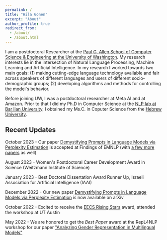 ```yaml
---
permalink: /
title: "Hila Gonen"
excerpt: "About"
author_profile: true
redirect_from: 
  - /about/
  - /about.html
---
```


I am a postdoctoral Researcher at the [Paul G. Allen School of Computer Science & Engineering at the University of Washington](https://www.cs.washington.edu/). My research interests lie in the intersection of Natural Language Processing, Machine Learning and Artificial Intelligence. In my research I worked towards two main goals: (1) making cutting-edge language technology available and fair across speakers of different languages and users of different socio-demographic groups; (2) developing algorithms and methods for controlling the model's behavior.

Before joining UW, I was a postdoctoral researcher at Meta AI and at Amazon. Prior to that I did my Ph.D in Computer Science at the [NLP lab at Bar Ilan University](https://biu-nlp.github.io/). I obtained my Ms.C. in Coputer Science from the [Hebrew University](https://www.cs.huji.ac.il/).


Recent Updates
------

October 2023 - Our paper [Demystifying Prompts in Language Models via Perplexity Estimation](https://aclanthology.org/2023.findings-emnlp.679/) is accepted at Findings of EMNLP (with [a few more papers](https://twitter.com/hila_gonen/status/1731935919811510519) as well)

August 2023 - Women's Postdoctoral Career Development Award in Science (Weitzmann Institute of Science)

January 2023 - Best Doctoral Dissertation Award Runner Up, Israeli Association for Artificial Intelligence (IAAI)

December 2022 - Our new paper [Demystifying Prompts in Language Models via Perplexity Estimation](https://arxiv.org/pdf/2212.04037.pdf) is now available on arXiv

October 2022 - Excited to receive the [EECS Rising Stars](https://risingstars.utexas.edu/) award, attended the workshop at UT Austin

May 2022 - We are honored to get the *Best Paper* award at the RepL4NLP workshop for our paper ["Analyzing Gender Representation in Multilingual Models"](https://arxiv.org/pdf/2204.09168.pdf)
